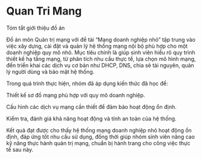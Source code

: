 # Quan Tri Mang
Tóm tắt giới thiệu đồ án

Đồ án môn Quản trị mạng với đề tài “Mạng doanh nghiệp nhỏ” tập trung vào việc xây dựng, cài đặt và quản lý hệ thống mạng nội bộ phù hợp cho một doanh nghiệp quy mô nhỏ. Mục tiêu chính là giúp sinh viên hiểu rõ quy trình thiết kế hạ tầng mạng, từ phân tích nhu cầu thực tế, lựa chọn mô hình mạng, đến triển khai các dịch vụ cơ bản như DHCP, DNS, chia sẻ tài nguyên, quản lý người dùng và bảo mật hệ thống.

Trong quá trình thực hiện, nhóm đã áp dụng kiến thức đã học để:

Thiết kế sơ đồ mạng phù hợp với quy mô doanh nghiệp.

Cấu hình các dịch vụ mạng cần thiết để đảm bảo hoạt động ổn định.

Kiểm tra, đánh giá khả năng hoạt động và tính an toàn của hệ thống.

Kết quả đạt được cho thấy hệ thống mạng doanh nghiệp nhỏ hoạt động ổn định, đáp ứng tốt nhu cầu sử dụng, đồng thời giúp nhóm sinh viên nâng cao kỹ năng thực hành quản trị mạng, chuẩn bị hành trang cho công việc thực tế sau này.
